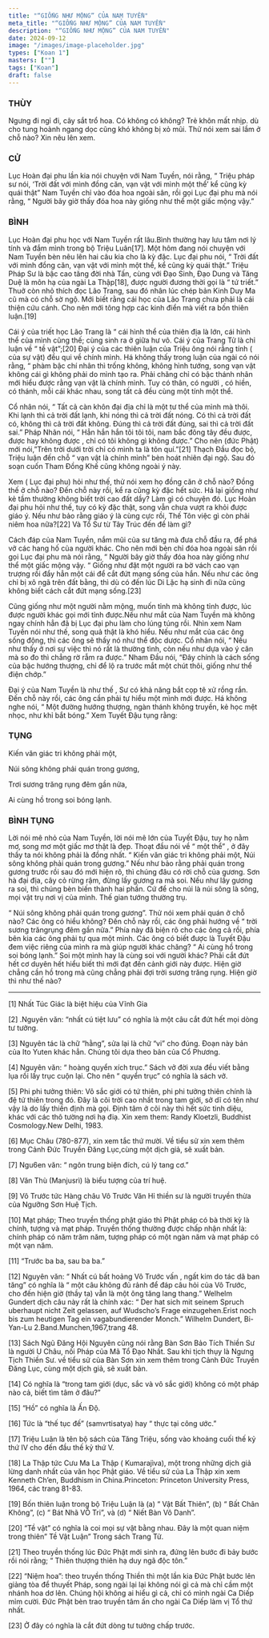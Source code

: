 ```yaml
---
title: "“GIỐNG NHƯ MỘNG” CỦA NAM TUYỀN"
meta_title: "“GIỐNG NHƯ MỘNG” CỦA NAM TUYỀN"
description: "“GIỐNG NHƯ MỘNG” CỦA NAM TUYỀN"
date: 2024-09-12
image: "/images/image-placeholder.jpg"
types: ["Koan 1"]
masters: [""]
tags: ["Koan"]
draft: false
---
```


### THÙY 
Ngưng đi ngỉ đi, cây sắt trổ hoa. Có không có không? Trẻ khôn mất nhịp. dù cho tung hoành ngang dọc cũng khó không bị xỏ mũi. Thử nói xem sai lầm ở chỗ nào? Xin nêu lên xem.

### CỬ 
Lục Hoàn đại phu lần kia nói chuyện với Nam Tuyền, nói rằng, “ Triệu pháp sư nói, ‘Trời đất với mình đồng căn, vạn vật với mình một thể’ kể cũng kỳ quái thật” Nam Tuyền chỉ vào đóa hoa ngoài sân, rồi gọi Lục đại phu mà nói rằng, “ Người bây giờ thấy đóa hoa này giống như thể một giấc mộng vậy.”

### BÌNH 
Lục Hoàn đại phu học với Nam Tuyền rất lâu.Bình thường hay lưu tâm nơi lý tính và đắm mình trong bộ Triệu Luân[17]. Một hôm đang nói chuyện với Nam Tuyền bèn nêu lên hai câu kia cho là kỳ đặc. Lục đại phu nói, “ Trời đất với mình đồng căn, vạn vật với mình một thể, kể cũng kỳ quái thật.” Triệu Pháp Sư là bậc cao tăng đời nhà Tấn, cùng với Đạo Sinh, Đạo Dung và Tăng Duệ là môn hạ của ngài La Thập[18], được người đương thời gọi là “ tứ triết.” Thuở còn nhỏ thích đọc Lão Trang, sau đó nhân lúc chép bản Kinh Duy Ma cũ mà có chỗ sờ ngộ. Mới biết rằng cái học của Lão Trang chưa phải là cái thiện cứu cánh. Cho nên mới tông hợp các kinh điển mà viết ra bốn thiên luận.[19]

Cái ý của triết học Lão Trang là “ cái hình thể của thiên địa là lớn, cái hình thể của mình cũng thế; cùng sinh ra ở giữa hư vô. Cái ý của Trang Tử là chỉ luận về “ tề vật”;[20] Đại ý của các thiên luận của Triệu ông nói rằng tính ( của sự vật) đều qui về chính mình. Há không thấy trong luận của ngài có nói rằng, “ phàm bậc chí nhân thì trống không, không hình tướng, song vạn vật không cái gì không phải do mình tạo ra. Phải chăng chỉ có bậc thánh nhân mới hiểu được rằng vạn vật là chính mình. Tuy có thân, có người , có hiền, có thánh, mỗi cái khác nhau, song tất cả đều cùng một tính một thể.

Cổ nhân nói, “ Tất cả càn khôn đại địa chỉ là một tư thể của mình mà thôi. Khi lạnh thì cả trời đất lạnh, khi nóng thì cả trời đất nóng. Có thì cả trời đất có, không thì cả trời đất không. Đúng thì cả trời đất đúng, sai thì cả trời đất sai.” Pháp Nhãn nói, “ Hẳn hắn hắn tôi tôi tôi, nam bắc đông tây đều được, được hay không được , chỉ có tôi không gì không được.” Cho nên (đức Phật) mới nói,”Trên trời dưới trời chỉ có mình ta là tôn quí.”[21] Thạch Đầu đọc bộ, Triệu luận đến chỗ “ vạn vật là chính mình” bèn hoát nhiên đại ngộ. Sau đó soạn cuốn Tham Đồng Khế cũng không ngoài ý này.

Xem ( Lục đại phu) hỏi như thế, thử nói xem họ đồng căn ở chỗ nào? Đồng thế ở chỗ nào? Đến chỗ này rồi, kể ra cũng kỳ đặc hết sức. Há lại giống như kẻ tầm thường không biết trời cao đất dầy? Làm gì có chuyện đó. Lục Hoàn đại phu hỏi như thế, tuy có kỳ đặc thật, song vẫn chưa vượt ra khỏi được giáo ý. Nếu như bảo rằng giáo ý là cùng cực rồi, Thế Tôn việc gì còn phải niêm hoa nữa?[22] Và Tổ Sư từ Tây Trúc đến để làm gì?

Cách đáp của Nam Tuyền, nắm mũi của sư tăng mà đưa chỗ đầu ra, để phá vở các hang hố của người khác. Cho nên mới bèn chỉ đóa hoa ngoài sân rồi gọi Lục đại phu mà nói rằng, “ Người bây giờ thấy đóa hoa này giống như thể một giấc mộng vậy. “ Giống như đặt một người ra bờ vách cao vạn trượng rồi đẩy hẳn một cái để cắt đứt mạng sống của hắn. Nếu như các ông chỉ bị xô ngã trên đất bằng, thì dù có đến lúc Di Lặc hạ sinh đi nữa cũng không biết cách cắt đứt mạng sống.[23]

Cũng giống như một người nằm mộng, muốn tỉnh mà không tỉnh được, lúc được người khác gọi mới tỉnh được.Nếu như mắt của Nam Tuyền mà không ngay chính hẳn đã bị Lục đại phu làm cho lúng túng rồi. Nhìn xem Nam Tuyền nói như thế, song quả thật là khó hiểu. Nếu như mắt của các ông sống động, thì các ông sẽ thấy nó như thể độc dược. Cổ nhân nói, “ Nếu như thấy ở nơi sự việc thì nó rất là thường tình, còn nếu như dựa vào ý căn mà so đo thì chẳng rờ rẫm ra được.” Nham Đầu nói, “Đây chính là cách sống của bậc hướng thượng, chỉ để lộ ra trước mắt một chút thôi, giống như thể điện chớp.”

Đại ý của Nam Tuyền là như thế , Sư có khả năng bắt cọp tê xử rồng rắn. Đến chỗ này rồi, các ông cần phải tự hiểu một mình mới được. Há không nghe nói, “ Một đường hướng thượng, ngàn thánh không truyền, kẻ học mệt nhọc, như khỉ bắt bóng.” Xem Tuyết Đậu tụng rằng:

### TỤNG

Kiến văn giác tri không phải một,

Núi sông không phải quán trong gương,

Trơi sương trăng rụng đêm gần nửa,

Ai cùng hồ trong soi bóng lạnh.

### BÌNH TỤNG
Lời nói mê nhỏ của Nam Tuyền, lời nói mê lớn của Tuyết Đậu, tuy họ nằm mơ, song mơ một giấc mơ thật là đẹp. Thoạt đầu nói về “ một thể” , ở đây thầy ta nói không phải là đồng nhất. “ Kiến văn giác tri không phải một, Núi sông không phải quán trong gương.” Nếu như bảo rằng phải quán trong gương trước rồi sau đó mới hiện rõ, thì chúng đâu có rời chỗ của gương. Sơn hà đại địa, cây cỏ rừng rậm, đừng lấy gương ra mà soi. Nếu như lấy gương ra soi, thì chúng bèn biến thành hai phần. Cứ để cho núi là núi sông là sông, mọi vật trụ nơi vị của mình. Thế gian tướng thường trụ.

“ Núi sông không phải quán trong gương”. Thử nói xem phải quán ở chỗ nào? Các ông có hiểu không? Đến chỗ này rồi, các ông phải hướng về “ trời sương trăngrụng đêm gần nửa.” Phía này đã biện rõ cho các ông cả rồi, phía bên kia các ông phải tự qua một mình. Các ông có biết được là Tuyết Đậu đem việc riêng của mình ra mà giúp người khác chăng? “ Ai cùng hồ trong soi bóng lạnh.” Soi một mình hay là cùng soi với người khác? Phải cắt đứt hết cơ duyên hết hiểu biết thì mới đạt đến cảnh giới này được. Hiện giờ chẳng cần hồ trong mà cũng chẳng phải đợi trời sương trăng rụng. Hiện giờ thì như thế nào?



***

[1] Nhất Túc Giác là biệt hiệu của Vĩnh Gia

[2] .Nguyên văn: “nhất cú tiệt lưu” có nghĩa là một câu cắt đứt hết mọi dòng tư tưởng.

[3] Nguyên tác là chữ “hằng”, sửa lại là chữ “vi” cho đúng. Đoạn này bản của Ito Yuten khác hẳn. Chúng tôi dựa theo bản của Cổ Phương.

[4] Nguyên văn: “ hoàng quyển xích trục.” Sách vở đời xưa đều viết bằng lụa rồi lấy trục cuộn lại. Cho nên “ quyển trục” có nghĩa là sách vở.

[5] Phi phi tưởng thiên: Vô sắc giới có tứ thiên, phi phi tưởng thiên chính là đệ tứ thiên trong đó. Đây là cõi trời cao nhất trong tam giới, sở dĩ có tên như vậy là do lấy thiền định mà gọi. Định tâm ở cõi này thì hết sức tinh diệu, khác với các thô tường nơi hạ điạ. Xin xem them: Randy Kloetzli, Buddhist Cosmology.New Delhi, 1983.

[6] Mục Châu (780-877), xin xem tắc thứ mười. Về tiểu sử xin xem thêm trong Cảnh Đức Truyền Đăng Lục,cùng một dịch giả, sẽ xuất bản.

[7] Ngu6en văn: “ ngôn trung biện đích, cú lý tang cơ.”

[8] Văn Thù (Manjusrì) là biểu tượng của trí huệ.

[9] Vô Trước tức Hàng châu Vô Trước Văn Hỉ thiền sư là người truyền thừa của Ngưỡng Sơn Huệ Tịch.

[10] Mạt pháp; Theo truyền thống phật giáo thì Phật pháp có bà thời kỳ là chính, tượng và mạt pháp. Truyền thống thường được chấp nhận nhất là: chính pháp có năm trăm năm, tượng pháp có một ngàn năm và mạt pháp có một vạn năm.

[11] “Trước ba ba, sau ba ba.”

[12] Nguyên văn: “ Nhất cú bất hoảng Vô Trước vấn , ngất kim do tác dã ban tăng” có nghĩa là “ một câu không đủ rảnh để đáp câu hỏi của Vô Trước, cho đến hiện giờ (thầy ta) vẫn là một ông tăng lang thang.” Welhelm Gundert dịch câu này rất là chính xác: “ Der hat sich mit seinem Spruch uberhaupt nicht Zeit gelassen, auf Wudscho’s Frage einzugehen.Erist noch bis zum heutigen Tag ein vagabundierender Monch.” Wilhelm Dundert, Bi-Yan-Lu 2.Band.Munchen,1967,trang 48.

[13] Sách Ngũ Đăng Hội Nguyên cũng nói rằng Bàn Sơn Bảo Tích Thiền Sư là người U Châu, nối Pháp của Mã Tổ Đạo Nhất. Sau khi tịch thụy là Ngưng Tịch Thiền Sư. về tiểu sử của Bàn Sơn xin xem thêm trong Cảnh Đức Truyền Đăng Lục, cùng một dịch giả, sẽ xuất bản.

[14] Có nghĩa là “trong tam giới (dục, sắc và vô sắc giới) không có một pháp nào cả, biết tìm tâm ở đâu?”

[15] “Hồ” có nghĩa là Ấn Độ.

[16] Tức là “thế tục đế” (samvrtisatya) hay “ thực tại công ước.”

[17] Triệu Luân là tên bộ sách của Tăng Triệu, sống vào khoảng cuối thế kỷ thứ IV cho đến đầu thế kỷ thứ V.

[18] La Thập tức Cưu Ma La Thập ( Kumarajìva), một trong những dịch giả lừng danh nhất của văn học Phật giáo. Về tiểu sử của La Thập xin xem Kenneth Ch’en, Buddhism in China.Princeton: Princeton University Press, 1964, các trang 81-83.

[19] Bốn thiên luận trong bộ Triệu Luận là (a) “ Vật Bất Thiên”, (b) “ Bất Chân Không”, (c) “ Bát Nhã VÔ Tri”, và (d) “ Niết Bàn Vô Danh”.

[20] “Tề vật” có nghĩa là coi mọi sự vật bằng nhau. Đây là một quan niệm trong thiên” Tề Vật Luận” Trong sách Trang Tử.

[21] Theo truyền thống lúc Đức Phật mới sinh ra, đứng lên bước đi bảy bước rồi nói rằng; “ Thiên thượng thiên hạ duy ngã độc tôn.”

[22] “Niệm hoa”: theo truyền thống Thiền thì một lần kia Đức Phật bước lên giảng tòa để thuyết Pháp, song ngài lại lại không nói gì cả mà chỉ cầm một nhánh hoa dơ lên. Chúng hội không ai hiểu gì cả, chỉ có mình ngài Ca Diếp mỉm cười. Đức Phật bèn trao truyền tâm ấn cho ngài Ca Diếp làm vị Tổ thứ nhất.

[23] Ở đây có nghĩa là cắt đứt dòng tư tưởng chấp trước.

